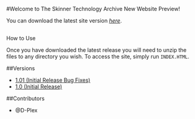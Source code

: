#Welcome to The Skinner Technology Archive New Website Preview!

You can download the latest site version _[here](https://github.com/NeoSkin7/STAWebsite/releases/)_.

## 
How to Use

Once you have downloaded the latest release you will need to unzip the files to any directory you wish.
To access the site, simply run `INDEX.HTML`.

##Versions

* [1.01 (Initial Release Bug Fixes)](https://github.com/NeoSkin7/STAWebsite/releases/tag/1.01/)
* [1.0 (Initial Release)](https://github.com/NeoSkin7/STAWebsite/releases/tag/1.0/)

##Contributors

* @D-Plex
